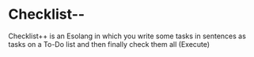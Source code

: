 # Checklist--
Checklist++ is an Esolang in which you write some tasks in sentences as tasks on a To-Do list and then finally check them all (Execute)
